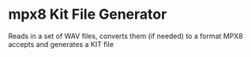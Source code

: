 # mpx8 Kit File Generator



Reads in a set of WAV files, converts them (if needed) to a format MPX8 accepts and generates a KIT file
